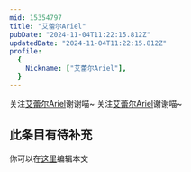 ```yaml
---
mid: 15354797
title: "艾蕾尔Ariel"
pubDate: "2024-11-04T11:22:15.812Z"
updatedDate: "2024-11-04T11:22:15.812Z"
profile:
  {
    Nickname: ["艾蕾尔Ariel"],
  }
---
```


关注[艾蕾尔Ariel](https://space.bilibili.com/15354797)谢谢喵~ 关注[艾蕾尔Ariel](https://space.bilibili.com/15354797)谢谢喵~

## 此条目有待补充
你可以在[这里](https://github.com/Yuhanawa/VTuber.ICU/edit/master/src/content/v/艾蕾尔Ariel/index.md)编辑本文
